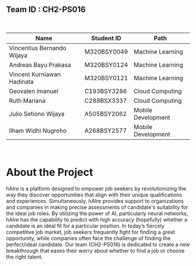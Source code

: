 ## Team ID : CH2-PS016

<br>

<center>

| Name                   | Student ID  | Path                |
| ---------------------- | ----------  | ------------------- |
| Vincentius Bernando Wijaya | M320BSY0049 | Machine Learning    |
| Andreas Bayu Prakasa       | M320BSY0124 | Machine Learning    |
| Vincent Kurniawan Hadinata | M320BSY0121 | Machine Learning    |
| Geovalen Imanuel           | C193BSY3286 | Cloud Computing     |
| Ruth Mariana               | C288BSX3337 | Cloud Computing     |
| Julio Setiono Wijaya       | A505BSY2062 | Mobile Development  |
| Ilham Widhi Nugroho        | A268BSY2577 | Mobile Development  |

</center>

<br>

# About the Project

hAIre is a platform designed to empower job seekers by revolutionizing the way they discover opportunities that align with their unique qualifications and experiences. Simultaneously, hAIre provides support to organizations and companies in making precise assessments of candidate's suitability for the ideal job roles. By utilizing the power of AI, particularly neural networks, hAIre has the capability to predict with high accuracy (hopefully) whether a candidate is an ideal fit for a particular position. In today’s fiercely competitive job market, job seekers frequently fight for finding a great opportunity, while companies often face the challenge of finding the perfect/ideal candidate. Our team (CH2-PS016) is dedicated to create a new breakthrough that eases their worry about whether to find a job or choose the right talent.
